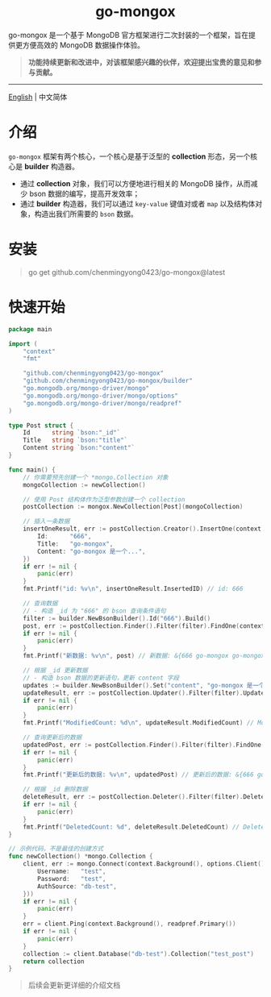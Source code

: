 <h1 align="center">
  go-mongox
</h1>

<p>go-mongox 是一个基于 MongoDB 官方框架进行二次封装的一个框架，旨在提供更方便高效的 MongoDB 数据操作体验。</p>


> **功能持续更新和改进中，对该框架感兴趣的伙伴，欢迎提出宝贵的意见和参与贡献。**

---

[English](./README.md) | 中文简体

# 介绍
`go-mongox` 框架有两个核心，一个核心是基于泛型的 **collection** 形态，另一个核心是 **builder** 构造器。

- 通过 **collection** 对象，我们可以方便地进行相关的 MongoDB 操作，从而减少 bson 数据的编写，提高开发效率；
- 通过 **builder** 构造器，我们可以通过 `key-value` 键值对或者 `map` 以及结构体对象，构造出我们所需要的 `bson` 数据。

# 安装

> go get github.com/chenmingyong0423/go-mongox@latest

# 快速开始
```go
package main

import (
	"context"
	"fmt"

	"github.com/chenmingyong0423/go-mongox"
	"github.com/chenmingyong0423/go-mongox/builder"
	"go.mongodb.org/mongo-driver/mongo"
	"go.mongodb.org/mongo-driver/mongo/options"
	"go.mongodb.org/mongo-driver/mongo/readpref"
)

type Post struct {
	Id      string `bson:"_id"`
	Title   string `bson:"title"`
	Content string `bson:"content"`
}

func main() {
	// 你需要预先创建一个 *mongo.Collection 对象
	mongoCollection := newCollection()

	// 使用 Post 结构体作为泛型参数创建一个 collection
	postCollection := mongox.NewCollection[Post](mongoCollection)

	// 插入一条数据
	insertOneResult, err := postCollection.Creator().InsertOne(context.Background(), Post{
		Id:      "666",
		Title:   "go-mongox",
		Content: "go-mongox 是一个...",
	})
	if err != nil {
		panic(err)
	}
	fmt.Printf("id: %v\n", insertOneResult.InsertedID) // id: 666

	// 查询数据
	// - 构造 _id 为 "666" 的 bson 查询条件语句
	filter := builder.NewBsonBuilder().Id("666").Build()
	post, err := postCollection.Finder().Filter(filter).FindOne(context.Background())
	if err != nil {
		panic(err)
	}
	fmt.Printf("新数据: %v\n", post) // 新数据: &{666 go-mongox go-mongox 是一个...}

	// 根据 _id 更新数据
	// - 构造 bson 数据的更新语句，更新 content 字段
	updates := builder.NewBsonBuilder().Set("content", "go-mongox 是一个非常好用的框架").Build()
	updateResult, err := postCollection.Updater().Filter(filter).Updates(updates).UpdateOne(context.Background())
	if err != nil {
		panic(err)
	}
	fmt.Printf("ModifiedCount: %d\n", updateResult.ModifiedCount) // ModifiedCount: 1

	// 查询更新后的数据
	updatedPost, err := postCollection.Finder().Filter(filter).FindOne(context.Background())
	if err != nil {
		panic(err)
	}
	fmt.Printf("更新后的数据: %v\n", updatedPost) // 更新后的数据: &{666 go-mongox go-mongox 是一个非常好用的框架}

	// 根据 _id 删除数据
	deleteResult, err := postCollection.Deleter().Filter(filter).DeleteOne(context.Background())
	if err != nil {
		panic(err)
	}
	fmt.Printf("DeletedCount: %d", deleteResult.DeletedCount) // DeletedCount: 1
}

// 示例代码，不是最佳的创建方式
func newCollection() *mongo.Collection {
	client, err := mongo.Connect(context.Background(), options.Client().ApplyURI("mongodb://localhost:27017").SetAuth(options.Credential{
		Username:   "test",
		Password:   "test",
		AuthSource: "db-test",
	}))
	if err != nil {
		panic(err)
	}
	err = client.Ping(context.Background(), readpref.Primary())
	if err != nil {
		panic(err)
	}
	collection := client.Database("db-test").Collection("test_post")
	return collection
}

```

> 后续会更新更详细的介绍文档
